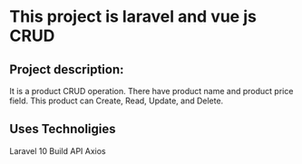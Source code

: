 # This project is laravel and vue js CRUD

## Project description:
It is a product CRUD operation. There have product name and product price field. This product can Create, Read, Update, and Delete.

## Uses Technoligies
Laravel 10
Build API
Axios
